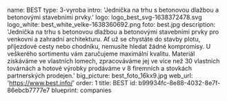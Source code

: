 name: BEST
type: 3-vyroba
intro: 'Jednička na trhu s betonovou dlažbou a betonovými stavebními prvky.'
logo: logo_best_svg-1638372478.svg
logo_white: best_white_velke-1638360692.png
foto: best.jpg
description: 'Jednička na trhu s betonovou dlažbou a betonovými stavebními prvky pro venkovní a zahradní architekturu. Ať už se chystáte do stavby plotu, příjezdové cesty nebo chodníku, nemusíte hledat žádné kompromisy. U veškerého sortimentu vám zaručujeme maximální kvalitu. Materiál získáváme ve vlastních lomech, zpracováváme jej ve více než 30 vlastních továrnách a hotové výrobky prodáváme v 8 firemních a stovkách partnerských prodejen.'
big_picture: best_foto_16kx9.jpg
web_url: 'https://www.best.info/'
order: 1
title: BEST
id: b99934fc-8e88-4032-8e7f-86ebcb7777e7
blueprint: companies
